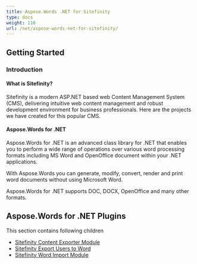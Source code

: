 ```yaml
---
title: Aspose.Words .NET for Sitefinity
type: docs
weight: 110
url: /net/aspose-words-net-for-sitefinity/
---
```


## **Getting Started**
### **Introduction**
#### **What is Sitefinity?**
Sitefinity is a modern ASP.NET based web Content Management System (CMS), delivering intuitive web content management and robust development environment for business professionals. Here are the projects we have created for this popular CMS.
#### **Aspose.Words for .NET**
Aspose.Words for .NET is an advanced class library for .NET that enables you to perform a wide range of operations over various word processing formats including MS Word and OpenOffice document within your .NET applications.

With Aspose.Words you can generate, modify, convert, render and print word documents without using Microsoft Word.

Aspose.Words for .NET supports DOC, DOCX, OpenOffice and many other formats.
## **Aspose.Words for .NET Plugins**
This section contains following children

- [Sitefinity Content Exporter Module](https://docs.aspose.com/words/net/sitefinity-content-exporter-module/)
- [Sitefinity Export Users to Word](https://docs.aspose.com/words/net/sitefinity-export-users-to-word/)
- [Sitefinity Word Import Module](https://docs.aspose.com/words/net/sitefinity-word-import-module/)
